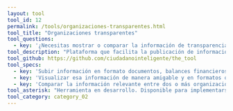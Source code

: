 ```yaml
---
layout: tool
tool_id: 12
permalink: /tools/organizaciones-transparentes.html
tool_title: "Organizaciones transparentes"
tool_questions:
  - key: '¿Necesitas mostrar o comparar la información de transparencia de múltiples organizaciones de la misma área?'
tool_description: "Plataforma que facilita la publicación de información de transparencia, la cual queda fácilmente visualizable (y comparable) para ciudadanos o medios de comunicación. Permite a organizaciones ingresar con un usuario para subir la información requerida."
tool_github: https://github.com/ciudadanointeligente/the_tool
tool_specs:
  - key: 'Subir información en formato documentos, balances financieros y datos por regiones de un mapa por cada organización.'
  - key: 'Visualizar esa información de manera amigable y en formatos que permiten interactuar.'
  - key: 'Comparar la información relevante entre dos o más organizaciones.'
tool_asterisk: "Herramienta en desarrollo. Disponible para implementarse a partir del segundo semestre del 2016."
tool_category: category_02
---
```

